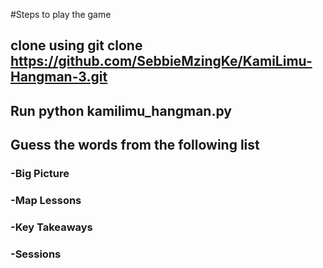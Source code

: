 #Steps to play the game
## clone using git clone https://github.com/SebbieMzingKe/KamiLimu-Hangman-3.git
## Run python kamilimu_hangman.py
## Guess the words from the following list
### -Big Picture
### -Map Lessons
### -Key Takeaways
### -Sessions
